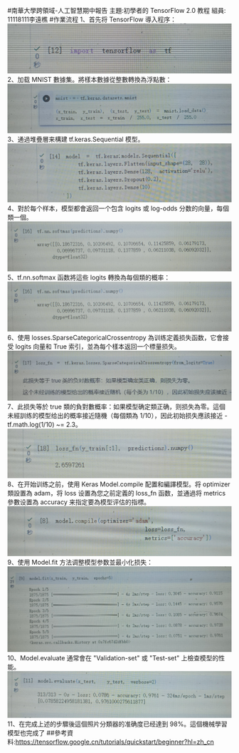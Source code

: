 #南華大學跨領域-人工智慧期中報告
主題:初學者的 TensorFlow 2.0 教程
組員: 11118111李遠樵
#作業流程
1、首先将 TensorFlow 導入程序：
![image](https://github.com/Yuanchiao13/Report-1/blob/main/1698201427621.jpg)
2、加载 MNIST 數據集。將樣本數據從整數轉換為浮點數：
![image](https://github.com/Yuanchiao13/Report-1/blob/main/2.jpg)
3、通過堆疊層来構建 tf.keras.Sequential 模型。
![image](https://github.com/Yuanchiao13/Report-1/blob/main/3.jpg)
4、對於每个样本，模型都會返回一个包含 logits 或 log-odds 分数的向量，每個類一個。
![image](https://github.com/Yuanchiao13/Report-1/blob/main/4.jpg)
5、tf.nn.softmax 函数將這些 logits 轉換為每個類的概率：
![image](https://github.com/Yuanchiao13/Report-1/blob/main/5.jpg)
6、使用 losses.SparseCategoricalCrossentropy 為训练定義损失函数，它會接受 logits 向量和 True 索引，並為每个樣本返回一个標量损失。
![image](https://github.com/Yuanchiao13/Report-1/blob/main/6.jpg)
7、此损失等於 true 類的負對數概率：如果模型确定類正确，则损失為零。這個未經訓练的模型给出的概率接近隨機（每個類為 1/10），因此初始损失應該接近 -tf.math.log(1/10) ~= 2.3。
![image](https://github.com/Yuanchiao13/Report-1/blob/main/7.jpg)
8、在开始训练之前，使用 Keras Model.compile 配置和編譯模型。将 optimizer 類設置為 adam，将 loss 设置為您之前定義的 loss_fn 函数，並通過将 metrics 參數设置為 accuracy 来指定要為模型评估的指標。
![image](https://github.com/Yuanchiao13/Report-1/blob/main/8.jpg)
9、使用 Model.fit 方法调整模型参数並最小化损失：
![image](https://github.com/Yuanchiao13/Report-1/blob/main/9.jpg)
10、Model.evaluate 通常會在 "Validation-set" 或 "Test-set" 上檢查模型的性能。
![image](https://github.com/Yuanchiao13/Report-1/blob/main/10.jpg)
11、在完成上述的步驟後這個照片分類器的准确度已经達到 98%。這個機械學習模型也完成了
##參考資料:https://tensorflow.google.cn/tutorials/quickstart/beginner?hl=zh_cn



